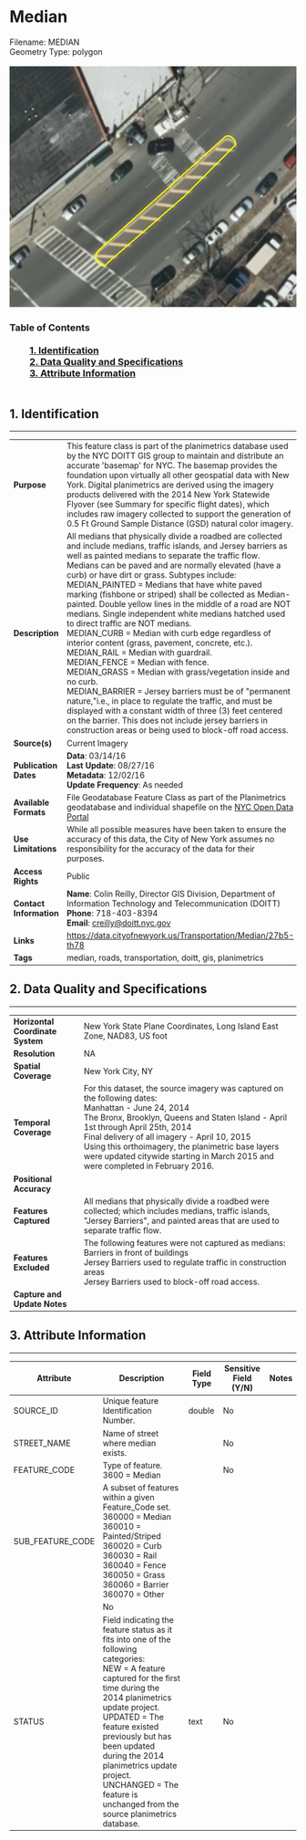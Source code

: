 # Median
Filename: MEDIAN<br>Geometry Type: polygon<br><br>![image](https://github.com/CityOfNewYork/nyc-planimetrics/blob/master/Images/FeatureViews/Median_Painted.png)

### Table of Contents<br><br>&nbsp;&nbsp;&nbsp;&nbsp;&nbsp;&nbsp;&nbsp;&nbsp;&nbsp;[**1. Identification**](#1-identification)<br>&nbsp;&nbsp;&nbsp;&nbsp;&nbsp;&nbsp;&nbsp;&nbsp;&nbsp;[**2. Data Quality and Specifications**](#2-data-quality-and-specifications)<br>&nbsp;&nbsp;&nbsp;&nbsp;&nbsp;&nbsp;&nbsp;&nbsp;&nbsp;[**3. Attribute Information**](#3-attribute-information)<br><br>
## 1. Identification
---------------------------------------------
|     |     |
| --- | --- |
**Purpose** |This feature class is part of the planimetrics database used by the NYC DOITT GIS group to maintain and distribute an accurate 'basemap' for NYC. The basemap provides the foundation upon virtually all other geospatial data with New York. Digital planimetrics are derived using the imagery products delivered with the 2014 New York Statewide Flyover (see Summary for specific flight dates), which includes raw imagery collected to support the generation of 0.5 Ft Ground Sample Distance (GSD) natural color imagery. 
**Description** |All medians that physically divide a roadbed are collected and include medians, traffic islands, and Jersey barriers as well as painted medians to separate the traffic flow. Medians can be paved and are normally elevated (have a curb) or have dirt or grass. Subtypes include:<br>MEDIAN_PAINTED = Medians that have white paved marking (fishbone or striped) shall be collected as Median-painted. Double yellow lines in the middle of a road are NOT medians. Single independent white medians hatched used to direct traffic are NOT medians.<br>MEDIAN_CURB = Median with curb edge regardless of interior content (grass, pavement, concrete, etc.).<br>MEDIAN_RAIL = Median with guardrail.<br>MEDIAN_FENCE = Median with fence. <br>MEDIAN_GRASS = Median with grass/vegetation inside and no curb.<br>MEDIAN_BARRIER = Jersey barriers must be of "permanent nature,"i.e., in place to regulate the traffic, and must be displayed with a constant width of three (3) feet centered on the barrier. This does not include jersey barriers in construction areas or being used to block-off road access.
**Source(s)** |Current Imagery
**Publication Dates** |**Data**: 03/14/16<br>**Last Update**: 08/27/16<br>**Metadata**: 12/02/16<br>**Update Frequency**: As needed
**Available Formats** |File Geodatabase Feature Class as part of the Planimetrics geodatabase and individual shapefile on the [NYC Open Data Portal](https://data.cityofnewyork.us/Transportation/Median/27b5-th78)
**Use Limitations** |While all possible measures have been taken to ensure the accuracy of this data, the City of New York assumes no responsibility for the accuracy of the data for their purposes.
**Access Rights** |Public
**Contact Information** |**Name**: Colin Reilly, Director GIS Division, Department of Information Technology and Telecommunication (DOITT)<br>**Phone**: 718-403-8394<br>**Email**: creilly@doitt.nyc.gov
**Links** |https://data.cityofnewyork.us/Transportation/Median/27b5-th78
**Tags** |median, roads, transportation, doitt, gis, planimetrics
## 2. Data Quality and Specifications
---------------------------------------------
|     |     |
| --- | --- |
**Horizontal Coordinate System** |New York State Plane Coordinates, Long Island East Zone, NAD83, US foot
**Resolution** |NA
**Spatial Coverage** |New York City, NY
**Temporal Coverage** |For this dataset, the source imagery was captured on the following dates:<br>Manhattan - June 24, 2014<br>The Bronx, Brooklyn, Queens and Staten Island  - April 1st through April 25th, 2014<br>Final delivery of all imagery - April 10, 2015<br>Using this orthoimagery, the planimetric base layers were updated citywide starting in March 2015 and were completed in February 2016.
**Positional Accuracy** |
**Features Captured** |All medians that physically divide a roadbed were collected; which includes medians, traffic islands, "Jersey Barriers", and painted areas that are used to separate traffic flow.
**Features Excluded** |The following features were not captured as medians:<br>Barriers in front of buildings<br>Jersey Barriers used to regulate traffic in construction areas<br>Jersey Barriers used to block-off road access.
**Capture and Update Notes** |
## 3. Attribute Information
---------------------------------------------
| Attribute | Description | Field Type | Sensitive Field (Y/N) | Notes| 
|------------ | ------------- | -------- | ----------- | ----------|
| SOURCE_ID | Unique feature Identification Number. | double | No
| STREET_NAME | Name of street where median exists.  |  | No
| FEATURE_CODE | Type of feature.<br>3600 = Median |  | No
| SUB_FEATURE_CODE | A subset of features within a given Feature_Code set.<br>360000 = Median<br>360010 = Painted/Striped<br>360020 = Curb<br>360030 = Rail<br>360040 = Fence<br>360050 = Grass<br>360060 = Barrier<br>360070 = Other 
 |  | No
| STATUS | Field indicating the feature status as it fits into one of the following categories:<br>NEW = A feature captured for the first time during the 2014 planimetrics update project.<br>UPDATED = The feature existed previously but has been updated during the 2014 planimetrics update project.<br>UNCHANGED = The feature is unchanged from the source planimetrics database. | text | No
